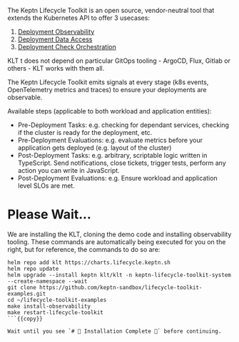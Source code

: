 
The Keptn Lifecycle Toolkit is an open source, vendor-neutral tool that extends the Kubernetes API to offer 3 usecases:

1. [Deployment Observability](https://lifecycle.keptn.sh/#deployment-observability)
2. [Deployment Data Access](https://lifecycle.keptn.sh/#data-access)
3. [Deployment Check Orchestration](https://lifecycle.keptn.sh/#deployment-check-orchestration)

KLT t does not depend on particular GitOps tooling - ArgoCD, Flux, Gitlab or others - KLT works with them all.

The Keptn Lifecycle Toolkit emits signals at every stage (k8s events, OpenTelemetry metrics and traces) to ensure your deployments are observable.

Available steps (applicable to both workload and application entities):

- Pre-Deployment Tasks: e.g. checking for dependant services, checking if the cluster is ready for the deployment, etc.
- Pre-Deployment Evaluations: e.g. evaluate metrics before your application gets deployed (e.g. layout of the cluster)
- Post-Deployment Tasks: e.g. arbitrary, scriptable logic written in TypeScript. Send notifications, close tickets, trigger tests, perform any action you can write in JavaScript.
- Post-Deployment Evaluations: e.g. Ensure workload and application level SLOs are met.

# Please Wait...

We are installing the KLT, cloning the demo code and installing observability tooling. These commands are automatically being executed for you on the right, but for reference, the commands to do so are:

```
helm repo add klt https://charts.lifecycle.keptn.sh
helm repo update
helm upgrade --install keptn klt/klt -n keptn-lifecycle-toolkit-system --create-namespace --wait
git clone https://github.com/keptn-sandbox/lifecycle-toolkit-examples.git
cd ~/lifecycle-toolkit-examples
make install-observability
make restart-lifecycle-toolkit
```{{copy}}

Wait until you see `# 🎉 Installation Complete 🎉` before continuing.